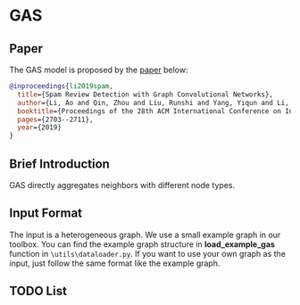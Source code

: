
# GAS

## Paper
The GAS model is proposed by the [paper](https://arxiv.org/abs/1908.10679) below:
```bibtex
@inproceedings{li2019spam,
  title={Spam Review Detection with Graph Convolutional Networks},
  author={Li, Ao and Qin, Zhou and Liu, Runshi and Yang, Yiqun and Li, Dong},
  booktitle={Proceedings of the 28th ACM International Conference on Information and Knowledge Management},
  pages={2703--2711},
  year={2019}
}
```


## Brief Introduction

GAS directly aggregates neighbors with different node types. 

## Input Format

The input is a heterogeneous graph. We use a small example graph in our toolbox. You can find the example graph structure in **load_example_gas** function in `\utils\dataloader.py`. If you want to use your own graph as the input, just follow the same format like the example graph. 

## TODO List

